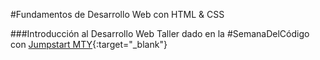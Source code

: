 #Fundamentos de Desarrollo Web con HTML & CSS

###Introducción al Desarrollo Web
Taller dado en la #SemanaDelCódigo con [Jumpstart MTY](http://www.fb.com/jumpstartmty){:target="_blank"}

